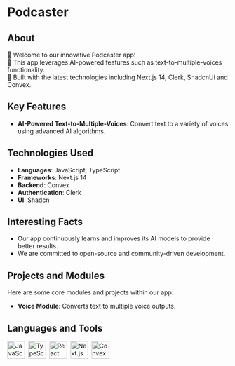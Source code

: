 # Podcaster

## About

👋 Welcome to our innovative Podcaster app!<br/>
🚀 This app leverages AI-powered features such as text-to-multiple-voices functionality.<br/>
🔧 Built with the latest technologies including Next.js 14, Clerk, ShadcnUi and Convex.

## Key Features

- **AI-Powered Text-to-Multiple-Voices**: Convert text to a variety of voices using advanced AI algorithms.

## Technologies Used

- **Languages**: JavaScript, TypeScript
- **Frameworks**: Next.js 14
- **Backend**: Convex
- **Authentication**: Clerk
- **UI**: Shadcn

## Interesting Facts

- Our app continuously learns and improves its AI models to provide better results.
- We are committed to open-source and community-driven development.

## Projects and Modules

Here are some core modules and projects within our app:

- **Voice Module**: Converts text to multiple voice outputs.

## Languages and Tools

<div>
  <img src="https://cdn.jsdelivr.net/gh/devicons/devicon/icons/javascript/javascript-original.svg" title="JavaScript" alt="JavaScript" width="40" height="40"/>&nbsp;
  <img src="https://cdn.jsdelivr.net/gh/devicons/devicon/icons/typescript/typescript-original.svg" title="TypeScript" alt="TypeScript" width="40" height="40"/>&nbsp;
  <img src="https://cdn.jsdelivr.net/gh/devicons/devicon/icons/react/react-original.svg" title="React" alt="React" width="40" height="40"/>&nbsp;
  <img src="https://cdn.jsdelivr.net/gh/devicons/devicon/icons/nextjs/nextjs-original-wordmark.svg" title="Next.js" alt="Next.js" width="40" height="40"/>&nbsp;
  <img src="https://docs.convex.dev/img/convex-light.svg" title="Convex" alt="Convex" width="40" height="40"/>&nbsp;
</div>
